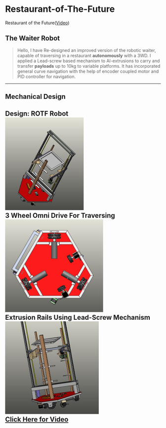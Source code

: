 # Restaurant-of-The-Future
Restaurant of the Future(<a href = "https://www.youtube.com/watch?v=dR3jsaHACXw">Video</a>)
## The Waiter Robot
> Hello,
> I have Re-designed an improved version of the robotic waiter, capable of traversing in a restaurant <b>autonomously</b> with a 3WD.
> I applied a Lead-screw based mechanism to Al-extrusions to carry and transfer <b>payloads</b> up to 10kg to variable platforms.
> It has incorporated general curve navigation with the help of encoder coupled motor and PID controller for navigation.
---
## Mechanical Design
<b>Design: ROTF Robot</b><br>
<img src="https://github.com/visvash/Restaurant-of-The-Future/blob/master/images/rotf5.JPG" height=300><br>
<b>3 Wheel Omni Drive For Traversing</b><br>
<img src="https://github.com/visvash/Restaurant-of-The-Future/blob/master/images/rotf2.JPG" height=300><br>
<b>Extrusion Rails Using Lead-Screw Mechanism</b><br>
<img src="https://github.com/visvash/Restaurant-of-The-Future/blob/master/images/rotf1.JPG" height=300><br>
<a href="https://www.facebook.com/marsiitr/videos/214354466310067/" title="Facebook Video">Click Here for Video</a><br>
---
